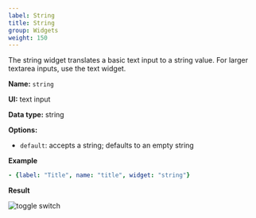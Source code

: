 ```yaml
---
label: String
title: String
group: Widgets
weight: 150
---
```


The string widget translates a basic text input to a string value. For larger textarea inputs, use the text widget.

**Name:** `string`

**UI:** text input

**Data type:** string

**Options:**

- `default`: accepts a string; defaults to an empty string

**Example**

```yaml
- {label: "Title", name: "title", widget: "string"}
```

**Result**

![toggle switch](/img/widget-string.png)
